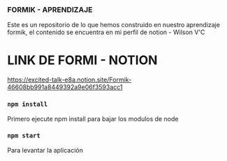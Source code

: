 ### FORMIK - APRENDIZAJE 

Este es un repositorio de lo que hemos construido en nuestro aprendizaje formik, el contenido 
se encuentra en mi perfil de notion - Wilson V'C

# LINK DE FORMI - NOTION

https://excited-talk-e8a.notion.site/Formik-46608bb991a8449392a9e06f3593acc1


### `npm install`

Primero ejecute npm install para bajar los modulos de node

### `npm start`

Para levantar la aplicación
